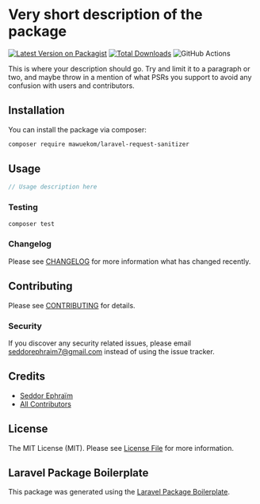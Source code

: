 # Very short description of the package

[![Latest Version on Packagist](https://img.shields.io/packagist/v/mawuekom/laravel-request-sanitizer.svg?style=flat-square)](https://packagist.org/packages/mawuekom/laravel-request-sanitizer)
[![Total Downloads](https://img.shields.io/packagist/dt/mawuekom/laravel-request-sanitizer.svg?style=flat-square)](https://packagist.org/packages/mawuekom/laravel-request-sanitizer)
![GitHub Actions](https://github.com/mawuekom/laravel-request-sanitizer/actions/workflows/main.yml/badge.svg)

This is where your description should go. Try and limit it to a paragraph or two, and maybe throw in a mention of what PSRs you support to avoid any confusion with users and contributors.

## Installation

You can install the package via composer:

```bash
composer require mawuekom/laravel-request-sanitizer
```

## Usage

```php
// Usage description here
```

### Testing

```bash
composer test
```

### Changelog

Please see [CHANGELOG](CHANGELOG.md) for more information what has changed recently.

## Contributing

Please see [CONTRIBUTING](CONTRIBUTING.md) for details.

### Security

If you discover any security related issues, please email seddorephraim7@gmail.com instead of using the issue tracker.

## Credits

-   [Seddor Ephraïm](https://github.com/mawuekom)
-   [All Contributors](../../contributors)

## License

The MIT License (MIT). Please see [License File](LICENSE.md) for more information.

## Laravel Package Boilerplate

This package was generated using the [Laravel Package Boilerplate](https://laravelpackageboilerplate.com).
